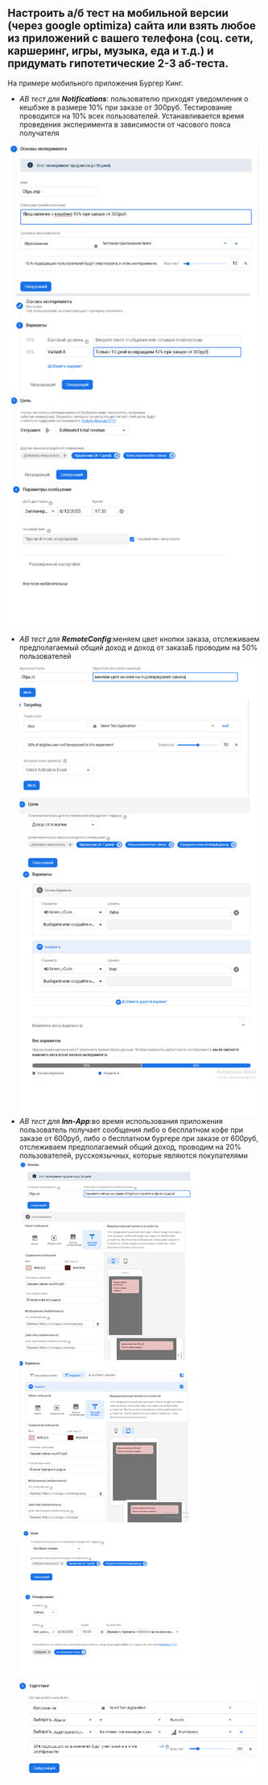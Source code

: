 ## Настроить а/б тест на мобильной версии (через google optimiza) сайта или взять любое из приложений с вашего телефона (соц. сети, каршеринг, игры, музыка, еда и т.д.) и придумать гипотетические 2-3 аб-теста.
На примере мобильного приложения Бургер Кинг.
- _АВ тест для **Notifications**_: пользователю приходят уведомления о кешбэке в размере 10% при заказе от 300руб. Тестирование проводится на 10% всех пользователей. Устанавливается время проведения эксперимента в зависимости от часового пояса получателя

![pic](notification.png)
- _АВ тест для **RemoteConfig**_:меняем цвет кнопки заказа, отслеживаем предполагаемый общий доход и доход от заказаБ проводим на 50% пользователей
![pic](remoteConfig.png)
- _АВ тест для **Inn-App**_:во время использования приложения пользователь получает сообщения либо о бесплатном кофе при заказе от 600руб, либо о бесплатном бургере при заказе от 600руб, отслеживаем предполагаемый общий доход, проводим на 20% пользователей, русскоязычных, которые являются покупателями
![pic](innapp.png)
![pic](target_inapp.png)